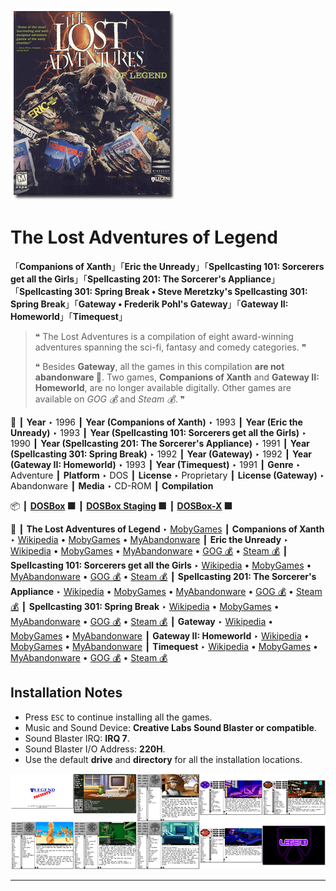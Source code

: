 ![](Thumbnail.png "application-thumbnail")

# The Lost Adventures of Legend

「**Companions of Xanth**」「**Eric the Unready**」「**Spellcasting 101: Sorcerers get all the Girls**」「**Spellcasting 201: The Sorcerer's Appliance**」「**Spellcasting 301: Spring Break • Steve Meretzky's Spellcasting 301: Spring Break**」「**Gateway • Frederik Pohl's Gateway**」「**Gateway II: Homeworld**」「**Timequest**」

> ❝ The Lost Adventures is a compilation of eight award-winning adventures spanning the sci-fi, fantasy and comedy categories. ❞
>
> ❝ Besides **Gateway**, all the games in this compilation **are not abandonware 🚫**. Two games, **Companions of Xanth** and **Gateway II: Homeworld**, are no longer available digitally. Other games are available on *GOG 💰* and *Steam 💰*. ❞
>

📌 ┃ **Year** ‣ 1996 ┃ **Year (Companions of Xanth)** ‣ 1993 ┃ **Year (Eric the Unready)** ‣ 1993 ┃ **Year (Spellcasting 101: Sorcerers get all the Girls)** ‣ 1990 ┃ **Year (Spellcasting 201: The Sorcerer's Appliance)** ‣ 1991 ┃ **Year (Spellcasting 301: Spring Break)** ‣ 1992 ┃ **Year (Gateway)** ‣ 1992 ┃ **Year (Gateway II: Homeworld)** ‣ 1993 ┃ **Year (Timequest)** ‣ 1991 ┃ **Genre** ‣ Adventure ┃ **Platform** ‣ DOS ┃ **License** ‣ Proprietary ┃ **License (Gateway)** ‣ Abandonware ┃ **Media** ‣ CD-ROM ┃ **Compilation** 

📦 ┃ **[DOSBox](https://www.dosbox.com/) 🟩** ┃ **[DOSBox Staging](https://dosbox-staging.github.io/) 🟩** ┃ **[DOSBox-X](https://dosbox-x.com/) 🟩** 

📎 ┃ **The Lost Adventures of Legend** ‣ [MobyGames](https://www.mobygames.com/game/1338/the-lost-adventures-of-legend/) ┃ **Companions of Xanth** ‣ [Wikipedia](https://en.wikipedia.org/wiki/Companions_of_Xanth) • [MobyGames](https://www.mobygames.com/game/319/companions-of-xanth/) • [MyAbandonware](https://www.myabandonware.com/game/companions-of-xanth-1yy) ┃ **Eric the Unready** ‣ [Wikipedia](https://en.wikipedia.org/wiki/Eric_the_Unready) • [MobyGames](https://www.mobygames.com/game/431/eric-the-unready/) • [MyAbandonware](https://www.myabandonware.com/game/eric-the-unready-2nv) • [GOG 💰](https://www.gog.com/en/game/eric_the_unready) • [Steam 💰](https://store.steampowered.com/app/1006450/Eric_The_Unready/) ┃ **Spellcasting 101: Sorcerers get all the Girls** ‣ [Wikipedia](https://en.wikipedia.org/wiki/Spellcasting_101:_Sorcerers_Get_All_the_Girls) • [MobyGames](https://www.mobygames.com/game/1027/spellcasting-101-sorcerers-get-all-the-girls/) • [MyAbandonware](https://www.myabandonware.com/game/spellcasting-101-sorcerers-get-all-the-girls-10m) • [GOG 💰](https://www.gog.com/en/game/spellcasting_123) • [Steam 💰](https://store.steampowered.com/app/1028460/Spellcasting_Collection/) ┃ **Spellcasting 201: The Sorcerer's Appliance** ‣ [Wikipedia](https://en.wikipedia.org/wiki/Spellcasting_201:_The_Sorcerer%27s_Appliance) • [MobyGames](https://www.mobygames.com/game/1083/spellcasting-201-the-sorcerers-appliance/) • [MyAbandonware](https://www.myabandonware.com/game/spellcasting-201-the-sorcerer-s-appliance-19l) • [GOG 💰](https://www.gog.com/en/game/spellcasting_123) • [Steam 💰](https://store.steampowered.com/app/1028460/Spellcasting_Collection/) ┃ **Spellcasting 301: Spring Break** ‣ [Wikipedia](https://en.wikipedia.org/wiki/Spellcasting_301:_Spring_Break) • [MobyGames](https://www.mobygames.com/game/1028/steve-meretzkys-spellcasting-301-spring-break/) • [MyAbandonware](https://www.myabandonware.com/game/steve-meretzky-s-spellcasting-301-spring-break-1ld) • [GOG 💰](https://www.gog.com/en/game/spellcasting_123) • [Steam 💰](https://store.steampowered.com/app/1028460/Spellcasting_Collection/) ┃ **Gateway** ‣ [Wikipedia](https://en.wikipedia.org/wiki/Gateway_(video_game)) • [MobyGames](https://www.mobygames.com/game/317/frederik-pohls-gateway/) • [MyAbandonware](https://www.myabandonware.com/game/frederik-pohl-s-gateway-1er) ┃ **Gateway II: Homeworld** ‣ [Wikipedia](https://en.wikipedia.org/wiki/Gateway_II:_Homeworld) • [MobyGames](https://www.mobygames.com/game/318/gateway-ii-homeworld/) • [MyAbandonware](https://www.myabandonware.com/game/gateway-ii-homeworld-2a9) ┃ **Timequest** ‣ [Wikipedia](https://en.wikipedia.org/wiki/Timequest) • [MobyGames](https://www.mobygames.com/game/1026/timequest/) • [MyAbandonware](https://www.myabandonware.com/game/timequest-1ac) • [GOG 💰](https://gog.com/en/game/timequest) • [Steam 💰](https://store.steampowered.com/app/1297560/Timequest/) 

## Installation Notes
- Press `ESC` to continue installing all the games.
- Music and Sound Device: **Creative Labs Sound Blaster or compatible**.
- Sound Blaster IRQ: **IRQ 7**.
- Sound Blaster I/O Address: **220H**.
- Use the default **drive** and **directory** for all the installation locations.

![](Montage.png "The Lost Adventures of Legend")

---

